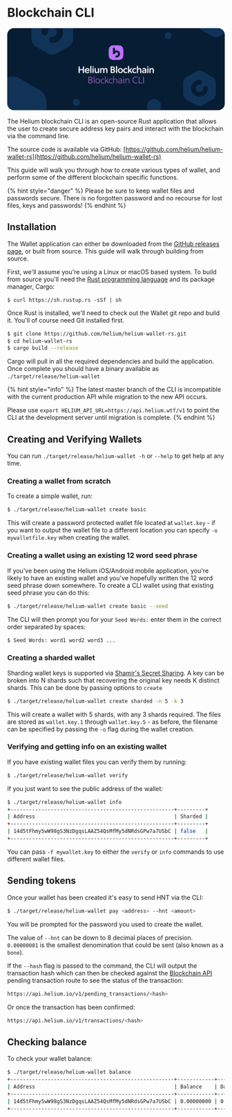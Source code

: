 # Blockchain CLI

![](../.gitbook/assets/artboard-copy-20.jpg)

The Helium blockchain CLI is an open-source Rust application that allows the user to create secure address key pairs and interact with the blockchain via the command line.

The source code is available via GitHub: [https://github.com/helium/helium-wallet-rs](https://github.com/helium/helium-wallet-rs)

This guide will walk you through how to create various types of wallet, and perform some of the different blockchain specific functions.

{% hint style="danger" %}
Please be sure to keep wallet files and passwords secure. There is no forgotten password and no recourse for lost files, keys and passwords!
{% endhint %}

## Installation

The Wallet application can either be downloaded from the [GitHub releases page](https://github.com/helium/helium-wallet-rs/releases), or built from source. This guide will walk through building from source.

First, we'll assume you're using a Linux or macOS based system. To build from source you'll need the [Rust programming language](https://www.rust-lang.org) and its package manager, Cargo:

```
$ curl https://sh.rustup.rs -sSf | sh
```

Once Rust is installed, we'll need to check out the Wallet git repo and build it. You'll of course need Git installed first.

```bash
$ git clone https://github.com/helium/helium-wallet-rs.git
$ cd helium-wallet-rs
$ cargo build --release
```

Cargo will pull in all the required dependencies and build the application. Once complete you should have a binary available as `./target/release/helium-wallet`

{% hint style="info" %}
The latest master branch of the CLI is incompatible with the current production API while migration to the new API occurs.

Please use `export HELIUM_API_URL=https://api.helium.wtf/v1` to point the CLI at the development server until migration is complete.
{% endhint %}

## Creating and Verifying Wallets

You can run `./target/release/helium-wallet -h` or `--help` to get help at any time. 

### Creating a wallet from scratch

To create a simple wallet, run:

```bash
$ ./target/release/helium-wallet create basic
```

This will create a password protected wallet file located at `wallet.key` - if you want to output the wallet file to a different location you can specify `-o mywalletfile.key` when creating the wallet.

### Creating a wallet using an existing 12 word seed phrase

If you've been using the Helium iOS/Android mobile application, you're likely to have an existing wallet and you've hopefully written the 12 word seed phrase down somewhere. To create a CLI wallet using that existing seed phrase you can do this:

```bash
$ ./target/release/helium-wallet create basic --seed
```

The CLI will then prompt you for your `Seed Words:` enter them in the correct order separated by spaces:

```bash
$ Seed Words: word1 word2 word3 ...
```

### Creating a sharded wallet

Sharding wallet keys is supported via [Shamir's Secret Sharing](https://github.com/dsprenkels/sss). A key can be broken into N shards such that recovering the original key needs K distinct shards. This can be done by passing options to `create`

```bash
$ ./target/release/helium-wallet create sharded -n 5 -k 3
```

This will create a wallet with 5 shards, with any 3 shards required. The files are stored as `wallet.key.1` through `wallet.key.5` - as before, the filename can be specified by passing the `-o` flag during the wallet creation.

### Verifying and getting info on an existing wallet

If you have existing wallet files you can verify them by running:

```bash
$ ./target/release/helium-wallet verify 
```

If you just want to see the public address of the wallet:

```bash
$ ./target/release/helium-wallet info
+-----------------------------------------------------+---------+
| Address                                             | Sharded |
+-----------------------------------------------------+---------+
| 14d5tFhmy5wW98gS3NzDgqsLAAZ54QsMfMy5dNRdsGPw7a7USbC | false   |
+-----------------------------------------------------+---------+
```

You can pass `-f mywallet.key` to either the `verify` or `info` commands to use different wallet files.

## Sending tokens

Once your wallet has been created it's easy to send HNT via the CLI:

```bash
$ ./target/release/helium-wallet pay <address> --hnt <amount>
```

You will be prompted for the password you used to create the wallet.

The value of `--hnt` can be down to 8 decimal places of precision. `0.00000001` is the smallest denomination that could be sent \(also known as a `bone`\).

If the `--hash` flag is passed to the command, the CLI will output the transaction hash which can then be checked against the [Blockchain API](https://developer.helium.com/blockchain/api#get-pending-transaction-status) pending transaction route to see the status of the transaction: 

```bash
https://api.helium.io/v1/pending_transactions/<hash>
```

Or once the transaction has been confirmed:

```bash
https://api.helium.io/v1/transactions/<hash>
```

## Checking balance

To check your wallet balance:

```bash
$ ./target/release/helium-wallet balance
+-----------------------------------------------------+------------+--------------+-----------------+
| Address                                             | Balance    | Data Credits | Security Tokens |
+-----------------------------------------------------+------------+--------------+-----------------+
| 14d5tFhmy5wW98gS3NzDgqsLAAZ54QsMfMy5dNRdsGPw7a7USbC | 0.00000000 | 0            | 0               |
+-----------------------------------------------------+------------+--------------+-----------------+
```

